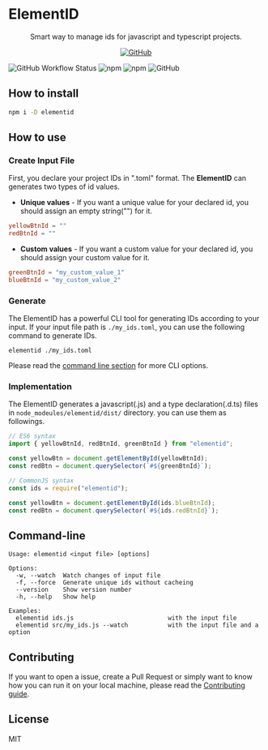 # ElementID

<p align="center">
    <p align="center">Smart way to manage ids for javascript and typescript projects.</p>
    <p align="center" style="align: center;">
        <a href="https://github.com/appzic/elementid/LICENSE">
            <img alt="GitHub" src="https://img.shields.io/github/license/appzic/elementid/">
        </a>
    </p>
</p>

![GitHub Workflow Status](https://img.shields.io/github/actions/workflow/status/appzic/elementid/main.yml?branch=main)
![npm](https://img.shields.io/npm/v/elementid)
![npm](https://img.shields.io/npm/dw/elementid)
![GitHub](https://img.shields.io/github/license/appzic/elementid)

## How to install

```bash
npm i -D elementid
```

## How to use

### Create Input File

First, you declare your project IDs in ".toml" format. The **ElementID** can generates two types of id values.

- **Unique values** - If you want a unique value for your declared id, you should assign an empty string("") for it.

```toml
yellowBtnId = ""
redBtnId = ""
```

- **Custom values** - If you want a custom value for your declared id, you should assign your custom value for it.

```toml
greenBtnId = "my_custom_value_1"
blueBtnId = "my_custom_value_2"
```

### Generate

The ElementID has a powerful CLI tool for generating IDs according to your input. If your input file path is `./my_ids.toml`, you can use the following command to generate IDs.

```
elementid ./my_ids.toml
```

Please read the [command line section](#command-line) for more CLI options.

### Implementation

The ElementID generates a javascript(.js) and a type declaration(.d.ts) files in `node_modeules/elementid/dist/` directory. you can use them as followings.

```typescript
// ES6 syntax
import { yellowBtnId, redBtnId, greenBtnId } from "elementid";

const yellowBtn = document.getElementById(yellowBtnId);
const redBtn = document.querySelector(`#${greenBtnId}`);
```

```javascript
// CommonJS syntax
const ids = require("elementid");

const yellowBtn = document.getElementById(ids.blueBtnId);
const redBtn = document.querySelector(`#${ids.redBtnId}`);
```

## Command-line

```
Usage: elementid <input file> [options]

Options:
  -w, --watch  Watch changes of input file
  -f, --force  Generate unique ids without cacheing
  --version    Show version number
  -h, --help   Show help

Examples:
  elementid ids.js                          with the input file
  elementid src/my_ids.js --watch           with the input file and a option
```

## Contributing

If you want to open a issue, create a Pull Request or simply want to know how you can run it on your local machine, please read the [Contributing guide](./CONTRIBUTING.md).

## License

MIT

